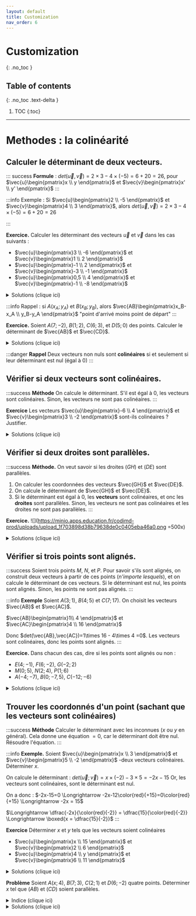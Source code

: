 ```yaml
---
layout: default
title: Customization
nav_order: 6
---
```


# Customization
{: .no_toc }

## Table of contents
{: .no_toc .text-delta }

1. TOC
{:toc}

---

# Methodes : la colinéarité 

## Calculer le déterminant de deux vecteurs.
::: success
**Formule** : $det(\vec{u},\vec{v}) = 2\times 3 - 4\times (-5) = 6+20=26$, pour $\vec{u}\begin{pmatrix}x \\ y \end{pmatrix}$ et $\vec{v}\begin{pmatrix}x' \\ y' \end{pmatrix}$
:::

:::info
Exemple : Si $\vec{u}\begin{pmatrix}2 \\ -5 \end{pmatrix}$ et $\vec{v}\begin{pmatrix}4 \\ 3 \end{pmatrix}$, alors $det(\vec{u},\vec{v}) = 2\times 3 - 4\times (-5) = 6+20=26$

:::

**Exercice.**
Calculer les déterminant des vecteurs $\vec{u}$ et $\vec{v}$ dans les cas suivants : 
- $\vec{u}\begin{pmatrix}3 \\ -6 \end{pmatrix}$ et $\vec{v}\begin{pmatrix}1 \\ 2 \end{pmatrix}$
- $\vec{u}\begin{pmatrix}-1 \\ 2 \end{pmatrix}$ et $\vec{v}\begin{pmatrix}-3 \\ -1 \end{pmatrix}$
- $\vec{u}\begin{pmatrix}0,5 \\ 4 \end{pmatrix}$ et $\vec{v}\begin{pmatrix}-1 \\ -8 \end{pmatrix}$

<details>
  <summary markdown="span">Solutions (clique ici)</summary>

- Cas 1 : $det(\vec{u},\vec{v}) = 3\times 2 - 1\times (-6) = 12$
- Cas 2 : $det(\vec{u},\vec{v}) = (-1)\times (-1) - (-3)\times 2 = 7$
- Cas 3 : $det(\vec{u},\vec{v}) = 0,5\times (-8) - (-1)\times 4 = 0$
</details>


:::info
Rappel : si $A(x_A;y_A)$ et $B(x_B;y_B)$, alors $\vec{AB}\begin{pmatrix}x_B-x_A \\ y_B-y_A \end{pmatrix}$
"point d'arrivé moins point de départ"
:::

**Exercice.**
Soient $A(7;-2)$, $B(1;2)$, $C(6;3)$, et $D(5;0)$ des points. Calculer le déterminant de $\vec{AB}$ et $\vec{CD}$.

<details>
  <summary markdown="span">Solutions (clique ici)</summary>
    
**Etape 1.** 
    On calcule les coordonnées des vecteurs : 
- $\vec{AB}\begin{pmatrix}1-7 \\ 2-(-2) \end{pmatrix}$ donc $\vec{AB}\begin{pmatrix}-6 \\ 4 \end{pmatrix}$
- $\vec{CD}\begin{pmatrix}5-6 \\ 0-3 \end{pmatrix}$ donc $\vec{CD}\begin{pmatrix}-1 \\ -3 \end{pmatrix}$
    
**Etape 2.** On calcule le déterminant : 
    $det(\vec{AB};\vec{CD})=(-6)\times(-3) - (-1)\times 4 =  18+4=\boxed{22}$
</details>

:::danger
**Rappel** Deux vecteurs non nuls sont **colinéaires** si et seulement si leur déterminant est nul (égal à $0$)
:::

## Vérifier si deux vecteurs sont colinéaires.

:::success
**Méthode** On calcule le déterminant. S'il est égal à $0$, les vecteurs sont colinéaires. Sinon, les vecteurs ne sont pas colinéaires.
:::

**Exercice**
Les vecteurs $\vec{u}\begin{pmatrix}-6 \\ 4 \end{pmatrix}$ et $\vec{v}\begin{pmatrix}3 \\ -2 \end{pmatrix}$ sont-ils colinéaires ? Justifier.

<details>
  <summary markdown="span">Solutions (clique ici)</summary>
    
**Etape 1.** On calcule le déterminant.
$det(\vec{u};\vec{v})=(-6)\times (-2) - 4\times 3 = 12 - 12 = 0$
**Etape 2.** Conclure.
Le déterminant est nul, donc les vecteurs $\vec{u}$ et $\vec{v}$ sont colinéaires.
</details>


## Vérifier si deux droites sont parallèles.


:::success
**Méthode.** On veut savoir si les droites $(GH)$ et $(DE)$ sont parallèles.
1) On calculer les coordonnées des vecteurs $\vec{GH}$ et $\vec{DE}$.
2) On calcule le déterminant de $\vec{GH}$ et $\vec{DE}$.
3) Si le déterminant est égal à $0$, les **vecteurs** sont colinéaires, et onc les **droites** sont parallèles. Sinon, les vecteurs ne sont pas colinéaires et les droites ne sont pas parallèles.
:::

**Exercice.**
![](https://minio.apps.education.fr/codimd-prod/uploads/upload_1f703898d38b79638de0c0405eba46a0.png =500x)


<details>
  <summary markdown="span">Solutions (clique ici)</summary>
    
**Question 1.** 
Calculons les coordonnées des vecteurs $\vec{AB}$ et $\vec{CD}$ : 
- $\vec{AB}\begin{pmatrix}1-(-3) \\ 3-2 \end{pmatrix}$ donc $\vec{AB}\begin{pmatrix}4 \\ 1 \end{pmatrix}$
- $\vec{CD}\begin{pmatrix}0,5-(-2) \\ 4-0 \end{pmatrix}$ donc $\vec{CD}\begin{pmatrix}2,5 \\ 4 \end{pmatrix}$
Calculons le déterminant : $det(\vec{AB},\vec{CD})=4\times 4 - 2,5\times 1=13,5\neq 0$.
Donc les vecteurs $\vec{AB}$ et $\vec{CD}$ ne sont pas colinéaires, et les droites $(AB)$ et $(CD)$ ne sont pas parallèles.

**Question 2.**
Calculons les coordonnées des vecteurs $\vec{AC}$ et $\vec{BD}$ : 
- $\vec{AB}\begin{pmatrix}-2-(-3) \\ 0-2 \end{pmatrix}$ donc $\vec{AB}\begin{pmatrix}1 \\ -2 \end{pmatrix}$
- $\vec{CD}\begin{pmatrix}0,5-1 \\ 4-3 \end{pmatrix}$ donc $\vec{CD}\begin{pmatrix}-0,5 \\ 1 \end{pmatrix}$
Calculons le déterminant : $det(\vec{AC},\vec{BD})=1\times 1 - (-0,5)\times (-2)=1-1= 0$.
Donc les vecteurs $\vec{AB}$ et $\vec{CD}$ sont colinéaires, et les droites $(AB)$ et $(CD)$ sont parallèles.
</details>

## Vérifier si trois points sont alignés.

:::success
Soient trois points $M$, $N$, et $P$.
Pour savoir s'ils sont alignés, on construit deux vecteurs à partir de ces points (*n'importe lesquels*), et on calcule le déterminant de ces vecteurs.
Si le déterminant est nul, les points sont alignés. Sinon, les points ne sont pas alignés.
:::

:::info
**Exemple**
Soient $A(3;1)$, $B(4; 5)$ et $C(7; 17)$.
On choisit les vecteurs $\vec{AB}$ et $\vec{AC}$.

$\vec{AB}\begin{pmatrix}1\\ 4 \end{pmatrix}$ et $\vec{AC}\begin{pmatrix}4 \\ 16 \end{pmatrix}$

Donc $det(\vec{AB},\vec{AC})=1\times 16 - 4\times 4 =0$.
Les vecteurs sont colinéaires, donc les points sont alignés.
:::

**Exercice.**
Dans chacun des cas, dire si les points sont alignés ou non :
- $E(4;-1)$, $F(6; -2)$, $G(-2; 2)$
- $M(0;5)$, $N(2;4)$, $P(1;6)$
- $A(-4;-7)$, $B(0;-7,5)$, $C(-12 ; -6)$


<details>
  <summary markdown="span">Solutions (clique ici)</summary>
    
- Oui
- Non
- Oui
</details>



## Trouver les coordonnés d'un point (sachant que les vecteurs sont colinéaires)

:::success
**Méthode** Calculer le déterminant avec les inconnues ($x$ ou $y$ en général).
Cela donne une équation $=0$, car le déterminant doit être nul.
Résoudre l'équation.
:::

:::info
**Exemple.**
Soient $\vec{u}\begin{pmatrix}x \\ 3 \end{pmatrix}$ et $\vec{v}\begin{pmatrix}5 \\ -2 \end{pmatrix}$
-deux vecteurs colinéaires. Déterminer $x$.

On calcule le déterminant : $det(\vec{u};\vec{v})=x\times (-2) -3\times 5 = -2x - 15$
Or, les vecteurs sont colinéaires, sont le déterminant est nul.

On a donc : $-2x-15=0 \Longrightarrow -2x-12\color{red}{+15}=0\color{red} {+15} \Longrightarrow -2x = 15$

$\Longrightarrow \dfrac{-2x}{\color{red}{-2}} = \dfrac{15}{\color{red}{-2}} \Longrightarrow \boxed{x = \dfrac{15}{-2}}$
:::

**Exercice** Déterminer $x$ et $y$ tels que les vecteurs soient colinéaires
- $\vec{u}\begin{pmatrix}x \\ 15 \end{pmatrix}$ et $\vec{v}\begin{pmatrix}2 \\ 6 \end{pmatrix}$
- $\vec{u}\begin{pmatrix}4 \\ y \end{pmatrix}$ et $\vec{v}\begin{pmatrix}6 \\ 11 \end{pmatrix}$


<details>
  <summary markdown="span">Solutions (clique ici)</summary>
    
- $x=5$ (on résout l'équation $6x-30=0$)
- $y=\dfrac{22}{3}$ (on résout l'équation $44-6y=0$)
</details>

**Problème**
Soient $A(x;4)$, $B(7;3)$, $C(2;1)$ et $D(6;-2)$ quatre points. Déterminer $x$ tel que $(AB)$ et $(CD)$ soient parallèles.

<details>
  <summary markdown="span">Indice (clique ici)</summary>
    
Si les droites $(AB)$ et $(CD)$ sont parallèles, quels vecteurs doivent être colinéaires ? Calculer leurs coordonnées.
</details>

<details>
  <summary markdown="span">Solutions (clique ici)</summary>
 
**Etape 1.** Calculer les coordonnées de $\vec{AB}$ et $\vec{CD}$ : 
$\vec{AB}\begin{pmatrix}7-x\\-1\end{pmatrix}$ et $\vec{CD}\begin{pmatrix}4\\-3\end{pmatrix}$ 

**Etape 2.** Calculer le déterminant de ces vecteurs : 
$det(\vec{AB},\vec{CD})=(7-x)\times (-3) - 4\times (-1)= 7\times (-3) -x\times (-3) + 4 = -21 + 3x + 4 = 3x - 17$


*Note : on utilise la distributivité pour simplifier l'expression*
**Etape 3** Les vecteurs sont colinéaires, donc le determinant est nul : on a une équation à résoudre.
$3x-17=0 \Longleftrightarrow 3x=17 \Longleftrightarrow \boxed{x = \dfrac{17}{3}}$
</details>
